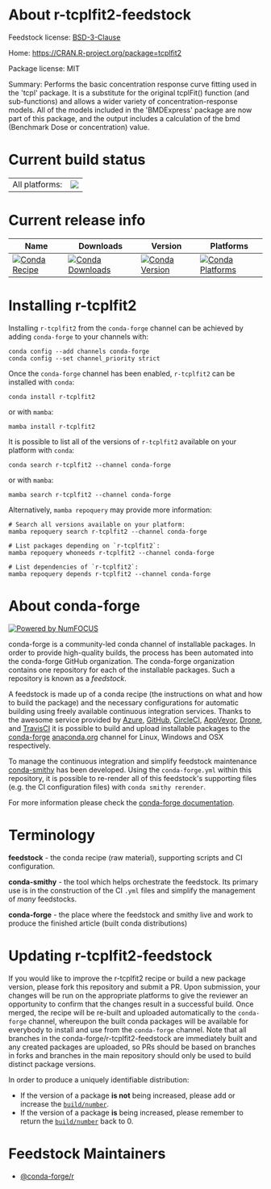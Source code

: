 About r-tcplfit2-feedstock
==========================

Feedstock license: [BSD-3-Clause](https://github.com/conda-forge/r-tcplfit2-feedstock/blob/main/LICENSE.txt)

Home: https://CRAN.R-project.org/package=tcplfit2

Package license: MIT

Summary: Performs the basic concentration response curve fitting used in the 'tcpl' package. It is a substitute for the original tcplFit() function (and sub-functions) and allows a wider variety of concentration-response models. All of the models included in the 'BMDExpress' package are now part of this package, and the output includes a calculation of the bmd (Benchmark Dose or concentration) value.

Current build status
====================


<table><tr><td>All platforms:</td>
    <td>
      <a href="https://dev.azure.com/conda-forge/feedstock-builds/_build/latest?definitionId=17230&branchName=main">
        <img src="https://dev.azure.com/conda-forge/feedstock-builds/_apis/build/status/r-tcplfit2-feedstock?branchName=main">
      </a>
    </td>
  </tr>
</table>

Current release info
====================

| Name | Downloads | Version | Platforms |
| --- | --- | --- | --- |
| [![Conda Recipe](https://img.shields.io/badge/recipe-r--tcplfit2-green.svg)](https://anaconda.org/conda-forge/r-tcplfit2) | [![Conda Downloads](https://img.shields.io/conda/dn/conda-forge/r-tcplfit2.svg)](https://anaconda.org/conda-forge/r-tcplfit2) | [![Conda Version](https://img.shields.io/conda/vn/conda-forge/r-tcplfit2.svg)](https://anaconda.org/conda-forge/r-tcplfit2) | [![Conda Platforms](https://img.shields.io/conda/pn/conda-forge/r-tcplfit2.svg)](https://anaconda.org/conda-forge/r-tcplfit2) |

Installing r-tcplfit2
=====================

Installing `r-tcplfit2` from the `conda-forge` channel can be achieved by adding `conda-forge` to your channels with:

```
conda config --add channels conda-forge
conda config --set channel_priority strict
```

Once the `conda-forge` channel has been enabled, `r-tcplfit2` can be installed with `conda`:

```
conda install r-tcplfit2
```

or with `mamba`:

```
mamba install r-tcplfit2
```

It is possible to list all of the versions of `r-tcplfit2` available on your platform with `conda`:

```
conda search r-tcplfit2 --channel conda-forge
```

or with `mamba`:

```
mamba search r-tcplfit2 --channel conda-forge
```

Alternatively, `mamba repoquery` may provide more information:

```
# Search all versions available on your platform:
mamba repoquery search r-tcplfit2 --channel conda-forge

# List packages depending on `r-tcplfit2`:
mamba repoquery whoneeds r-tcplfit2 --channel conda-forge

# List dependencies of `r-tcplfit2`:
mamba repoquery depends r-tcplfit2 --channel conda-forge
```


About conda-forge
=================

[![Powered by
NumFOCUS](https://img.shields.io/badge/powered%20by-NumFOCUS-orange.svg?style=flat&colorA=E1523D&colorB=007D8A)](https://numfocus.org)

conda-forge is a community-led conda channel of installable packages.
In order to provide high-quality builds, the process has been automated into the
conda-forge GitHub organization. The conda-forge organization contains one repository
for each of the installable packages. Such a repository is known as a *feedstock*.

A feedstock is made up of a conda recipe (the instructions on what and how to build
the package) and the necessary configurations for automatic building using freely
available continuous integration services. Thanks to the awesome service provided by
[Azure](https://azure.microsoft.com/en-us/services/devops/), [GitHub](https://github.com/),
[CircleCI](https://circleci.com/), [AppVeyor](https://www.appveyor.com/),
[Drone](https://cloud.drone.io/welcome), and [TravisCI](https://travis-ci.com/)
it is possible to build and upload installable packages to the
[conda-forge](https://anaconda.org/conda-forge) [anaconda.org](https://anaconda.org/)
channel for Linux, Windows and OSX respectively.

To manage the continuous integration and simplify feedstock maintenance
[conda-smithy](https://github.com/conda-forge/conda-smithy) has been developed.
Using the ``conda-forge.yml`` within this repository, it is possible to re-render all of
this feedstock's supporting files (e.g. the CI configuration files) with ``conda smithy rerender``.

For more information please check the [conda-forge documentation](https://conda-forge.org/docs/).

Terminology
===========

**feedstock** - the conda recipe (raw material), supporting scripts and CI configuration.

**conda-smithy** - the tool which helps orchestrate the feedstock.
                   Its primary use is in the construction of the CI ``.yml`` files
                   and simplify the management of *many* feedstocks.

**conda-forge** - the place where the feedstock and smithy live and work to
                  produce the finished article (built conda distributions)


Updating r-tcplfit2-feedstock
=============================

If you would like to improve the r-tcplfit2 recipe or build a new
package version, please fork this repository and submit a PR. Upon submission,
your changes will be run on the appropriate platforms to give the reviewer an
opportunity to confirm that the changes result in a successful build. Once
merged, the recipe will be re-built and uploaded automatically to the
`conda-forge` channel, whereupon the built conda packages will be available for
everybody to install and use from the `conda-forge` channel.
Note that all branches in the conda-forge/r-tcplfit2-feedstock are
immediately built and any created packages are uploaded, so PRs should be based
on branches in forks and branches in the main repository should only be used to
build distinct package versions.

In order to produce a uniquely identifiable distribution:
 * If the version of a package **is not** being increased, please add or increase
   the [``build/number``](https://docs.conda.io/projects/conda-build/en/latest/resources/define-metadata.html#build-number-and-string).
 * If the version of a package **is** being increased, please remember to return
   the [``build/number``](https://docs.conda.io/projects/conda-build/en/latest/resources/define-metadata.html#build-number-and-string)
   back to 0.

Feedstock Maintainers
=====================

* [@conda-forge/r](https://github.com/conda-forge/r/)

